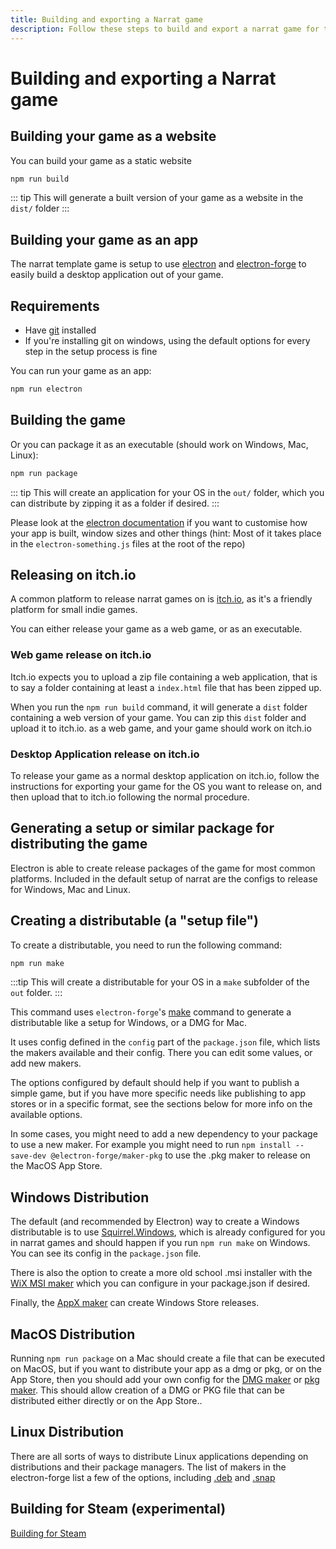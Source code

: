 ```yaml
---
title: Building and exporting a Narrat game
description: Follow these steps to build and export a narrat game for the web or desktop
---
```


# Building and exporting a Narrat game

## Building your game as a website

You can build your game as a static website

```bash
npm run build
```

::: tip
This will generate a built version of your game as a website in the `dist/` folder
:::

## Building your game as an app

The narrat template game is setup to use [electron](https://www.electronjs.org) and [electron-forge](https://www.electronforge.io) to easily build a desktop application out of your game.

## Requirements

- Have [git](https://git-scm.com) installed
- If you're installing git on windows, using the default options for every step in the setup process is fine

You can run your game as an app:

```bash
npm run electron
```

## Building the game

Or you can package it as an executable (should work on Windows, Mac, Linux):

```bash
npm run package
```

::: tip
This will create an application for your OS in the `out/` folder, which you can distribute by zipping it as a folder if desired.
:::

Please look at the [electron documentation](https://www.electronjs.org/docs/latest/) if you want to customise how your app is built, window sizes and other things (hint: Most of it takes place in the `electron-something.js` files at the root of the repo)

## Releasing on itch.io

A common platform to release narrat games on is [itch.io](https://itch.io), as it's a friendly platform for small indie games.

You can either release your game as a web game, or as an executable.

### Web game release on itch.io

Itch.io expects you to upload a zip file containing a web application, that is to say a folder containing at least a `index.html` file that has been zipped up.

When you run the `npm run build` command, it will generate a `dist` folder containing a web version of your game. You can zip this `dist` folder and upload it to itch.io. as a web game, and your game should work on itch.io

### Desktop Application release on itch.io

To release your game as a normal desktop application on itch.io, follow the instructions for exporting your game for the OS you want to release on, and then upload that to itch.io following the normal procedure.

## Generating a setup or similar package for distributing the game

Electron is able to create release packages of the game for most common platforms. Included in the default setup of narrat are the configs to release for Windows, Mac and Linux.

## Creating a distributable (a "setup file")

To create a distributable, you need to run the following command:

```bash
npm run make
```

:::tip
This will create a distributable for your OS in a `make` subfolder of the `out` folder.
:::

This command uses `electron-forge`'s [make](https://www.electronforge.io) command to generate a distributable like a setup for Windows, or a DMG for Mac.

It uses config defined in the `config` part of the `package.json` file, which lists the makers available and their config. There you can edit some values, or add new makers.

The options configured by default should help if you want to publish a simple game, but if you have more specific needs like publishing to app stores or in a specific format, see the sections below for more info on the available options.

In some cases, you might need to add a new dependency to your package to use a new maker. For example you might need to run `npm install --save-dev @electron-forge/maker-pkg` to use the .pkg maker to release on the MacOS App Store.

## Windows Distribution

The default (and recommended by Electron) way to create a Windows distributable is to use [Squirrel.Windows](https://www.electronforge.io/config/makers/squirrel.windows), which is already configured for you in narrat games and should happen if you run `npm run make` on Windows. You can see its config in the `package.json` file.

There is also the option to create a more old school .msi installer with the [WiX MSI maker](https://www.electronforge.io/config/makers/wix-msi) which you can configure in your package.json if desired.

Finally, the [AppX maker](https://www.electronforge.io/config/makers/appx) can create Windows Store releases.

## MacOS Distribution

Running `npm run package` on a Mac should create a file that can be executed on MacOS, but if you want to distribute your app as a dmg or pkg, or on the App Store, then you should add your own config for the [DMG maker](https://www.electronforge.io/config/makers/dmg) or [pkg maker](https://www.electronforge.io/config/makers/pkg). This should allow creation of a DMG or PKG file that can be distributed either directly or on the App Store..

## Linux Distribution

There are all sorts of ways to distribute Linux applications depending on distributions and their package managers. The list of makers in the electron-forge list a few of the options, including [.deb](https://www.electronforge.io/config/makers/deb) and [.snap](https://www.electronforge.io/config/makers/snapcraft)

## Building for Steam (experimental)

[Building for Steam](/guides/steam-publishing.md)
